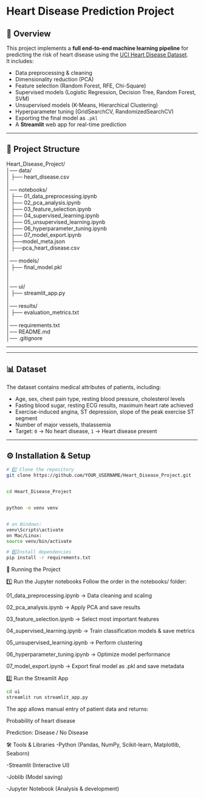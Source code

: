 # Heart Disease Prediction Project

## 📌 Overview
This project implements a **full end-to-end machine learning pipeline** for predicting the risk of heart disease using the [UCI Heart Disease Dataset](https://archive.ics.uci.edu/ml/datasets/heart+Disease).  
It includes:
- Data preprocessing & cleaning
- Dimensionality reduction (PCA)
- Feature selection (Random Forest, RFE, Chi-Square)
- Supervised models (Logistic Regression, Decision Tree, Random Forest, SVM)
- Unsupervised models (K-Means, Hierarchical Clustering)
- Hyperparameter tuning (GridSearchCV, RandomizedSearchCV)
- Exporting the final model as `.pkl`
- A **Streamlit** web app for real-time prediction

---

## 📂 Project Structure

Heart_Disease_Project/ <br>
│── data/<br>
│ ├── heart_disease.csv<br>
│<br>
│── notebooks/<br>
│ ├── 01_data_preprocessing.ipynb<br>
│ ├── 02_pca_analysis.ipynb<br>
│ ├── 03_feature_selection.ipynb<br>
│ ├── 04_supervised_learning.ipynb<br>
│ ├── 05_unsupervised_learning.ipynb<br>
│ ├── 06_hyperparameter_tuning.ipynb<br>
│ ├── 07_model_export.ipynb<br>
│ ├──model_meta.json<br>
│ ├──pca_heart_disease.csv<br>
│<br>
│── models/<br>
│ ├── final_model.pkl<br>
│ <br>
│<br>
│── ui/<br>
│ ├── streamlit_app.py<br>
│<br>
│── results/<br>
│ ├── evaluation_metrics.txt<br>
│<br>
│── requirements.txt<br>
│── README.md<br>
│── .gitignore<br>

---

---

## 📊 Dataset
The dataset contains medical attributes of patients, including:
- Age, sex, chest pain type, resting blood pressure, cholesterol levels
- Fasting blood sugar, resting ECG results, maximum heart rate achieved
- Exercise-induced angina, ST depression, slope of the peak exercise ST segment
- Number of major vessels, thalassemia
- Target: `0` → No heart disease, `1` → Heart disease present

---

## ⚙️ Installation & Setup

```bash
# 1️⃣ Clone the repository 
git clone https://github.com/YOUR_USERNAME/Heart_Disease_Project.git


cd Heart_Disease_Project


python -m venv venv


# on Windows:
venv\Scripts\activate
on Mac/Linux:
source venv/bin/activate

# 5️⃣Install dependencies
pip install -r requirements.txt

```
🚀 Running the Project

1️⃣ Run the Jupyter notebooks
Follow the order in the notebooks/ folder:

01_data_preprocessing.ipynb → Data cleaning and scaling

02_pca_analysis.ipynb → Apply PCA and save results

03_feature_selection.ipynb → Select most important features

04_supervised_learning.ipynb → Train classification models & save metrics

05_unsupervised_learning.ipynb → Perform clustering

06_hyperparameter_tuning.ipynb → Optimize model performance

07_model_export.ipynb → Export final model as .pkl and save metadata

2️⃣ Run the Streamlit App

```bash
cd ui
streamlit run streamlit_app.py

```
The app allows manual entry of patient data and returns:

Probability of heart disease

Prediction: Disease / No Disease


🛠 Tools & Libraries
-Python (Pandas, NumPy, Scikit-learn, Matplotlib, Seaborn)

-Streamlit (Interactive UI)

-Joblib (Model saving)

-Jupyter Notebook (Analysis & development)

